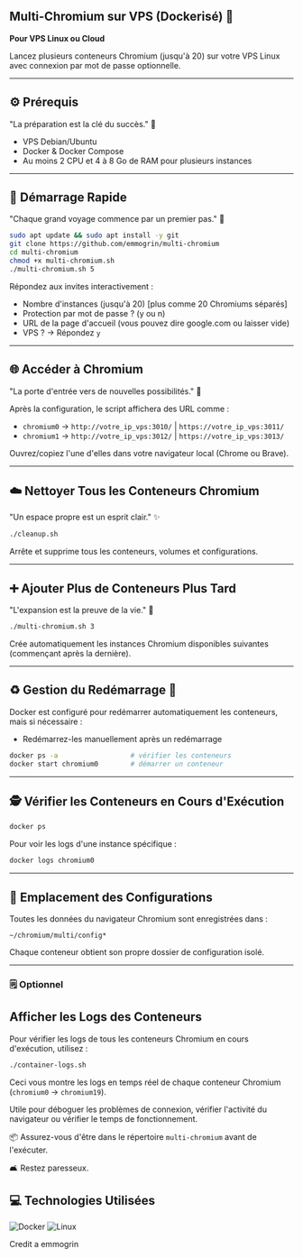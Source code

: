 ## Multi-Chromium sur VPS (Dockerisé) 🐳

**Pour VPS Linux ou Cloud**

Lancez plusieurs conteneurs Chromium (jusqu'à 20) sur votre VPS Linux avec connexion par mot de passe optionnelle.

--- 

## ⚙️ Prérequis

"La préparation est la clé du succès." 🔑

*   VPS Debian/Ubuntu
*   Docker & Docker Compose
*   Au moins 2 CPU et 4 à 8 Go de RAM pour plusieurs instances

---

## 🚀 Démarrage Rapide

"Chaque grand voyage commence par un premier pas." 🚀

```bash
sudo apt update && sudo apt install -y git
git clone https://github.com/emmogrin/multi-chromium
cd multi-chromium
chmod +x multi-chromium.sh
./multi-chromium.sh 5
```

Répondez aux invites interactivement :

*   Nombre d'instances (jusqu'à 20) [plus comme 20 Chromiums séparés]
*   Protection par mot de passe ? (y ou n)
*   URL de la page d'accueil (vous pouvez dire google.com ou laisser vide)
*   VPS ? → Répondez `y`

---

## 🌐 Accéder à Chromium

"La porte d'entrée vers de nouvelles possibilités." 🚪

Après la configuration, le script affichera des URL comme :

*   `chromium0` → `http://votre_ip_vps:3010/` | `https://votre_ip_vps:3011/`
*   `chromium1` → `http://votre_ip_vps:3012/` | `https://votre_ip_vps:3013/`

Ouvrez/copiez l'une d'elles dans votre navigateur local (Chrome ou Brave).

---

##   ☁️ Nettoyer Tous les Conteneurs Chromium

"Un espace propre est un esprit clair." ✨

```bash
./cleanup.sh
```

Arrête et supprime tous les conteneurs, volumes et configurations.

---

## ➕ Ajouter Plus de Conteneurs Plus Tard

"L'expansion est la preuve de la vie." 🌱

```bash
./multi-chromium.sh 3
```

Crée automatiquement les instances Chromium disponibles suivantes (commençant après la dernière).

---

## ♻️ Gestion du Redémarrage 🔄

Docker est configuré pour redémarrer automatiquement les conteneurs, mais si nécessaire :

*   Redémarrez-les manuellement après un redémarrage

```bash
docker ps -a                  # vérifier les conteneurs
docker start chromium0        # démarrer un conteneur
```

---

##  🕵️  Vérifier les Conteneurs en Cours d'Exécution

```bash
docker ps
```

Pour voir les logs d'une instance spécifique :

```bash
docker logs chromium0
```

---

## 📁 Emplacement des Configurations

Toutes les données du navigateur Chromium sont enregistrées dans :

`~/chromium/multi/config*`

Chaque conteneur obtient son propre dossier de configuration isolé.

---

### 🗒️ Optionnel

## Afficher les Logs des Conteneurs

Pour vérifier les logs de tous les conteneurs Chromium en cours d'exécution, utilisez :

```bash
./container-logs.sh
```

Ceci vous montre les logs en temps réel de chaque conteneur Chromium (`chromium0` → `chromium19`).

Utile pour déboguer les problèmes de connexion, vérifier l'activité du navigateur ou vérifier le temps de fonctionnement.

📦 Assurez-vous d'être dans le répertoire `multi-chromium` avant de l'exécuter.

🛋️ Restez paresseux.



## 💻 Technologies Utilisées

![Docker](https://img.shields.io/badge/Docker-2496ED?style=for-the-badge&logo=docker&logoColor=white)
![Linux](https://img.shields.io/badge/Linux-FCC624?style=for-the-badge&logo=linux&logoColor=black)



Credit a emmogrin


